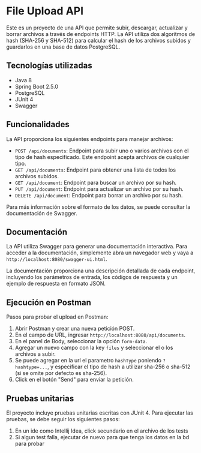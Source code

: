 # File Upload API

Este es un proyecto de una API que permite subir, descargar, actualizar y borrar archivos a través de endpoints HTTP. La API utiliza dos algoritmos de hash (SHA-256 y SHA-512) para calcular el hash de los archivos subidos y guardarlos en una base de datos PostgreSQL.

## Tecnologías utilizadas

- Java 8
- Spring Boot 2.5.0
- PostgreSQL 
- JUnit 4
- Swagger

## Funcionalidades

La API proporciona los siguientes endpoints para manejar archivos:

- `POST /api/documents`: Endpoint para subir uno o varios archivos con el tipo de hash especificado. Este endpoint acepta archivos de cualquier tipo.
- `GET /api/documents`: Endpoint para obtener una lista de todos los archivos subidos.
- `GET /api/document`: Endpoint para buscar un archivo por su hash.
- `PUT /api/document`: Endpoint para actualizar un archivo por su hash.
- `DELETE /api/document`: Endpoint para borrar un archivo por su hash.

Para más información sobre el formato de los datos, se puede consultar la documentación de Swagger.

## Documentación

La API utiliza Swagger para generar una documentación interactiva. Para acceder a la documentación, simplemente abra un navegador web y vaya a `http://localhost:8080/swagger-ui.html`.

La documentación proporciona una descripción detallada de cada endpoint, incluyendo los parámetros de entrada, los códigos de respuesta y un ejemplo de respuesta en formato JSON.

## Ejecución en Postman

Pasos para probar el upload en Postman:

1. Abrir Postman y crear una nueva petición POST.
2. En el campo de URL, ingresar `http://localhost:8080/api/documents`.
3. En el panel de Body, seleccionar la opción `form-data`.
4. Agregar un nuevo campo con la key `files` y seleccionar el o los archivos a subir.
5. Se puede agregar en la url el parametro `hashType` poniendo `?hashtype=...`, y especificar el tipo de hash a utilizar sha-256 o sha-512 (si se omite por defecto es sha-256).
6. Click en el botón "Send" para enviar la petición.

## Pruebas unitarias

El proyecto incluye pruebas unitarias escritas con JUnit 4. Para ejecutar las pruebas, se debe seguir los siguientes pasos:

1. En un ide como Intellij Idea, click secundario en el archivo de los tests
2. Si algun test falla, ejecutar de nuevo para que tenga los datos en la bd para probar
